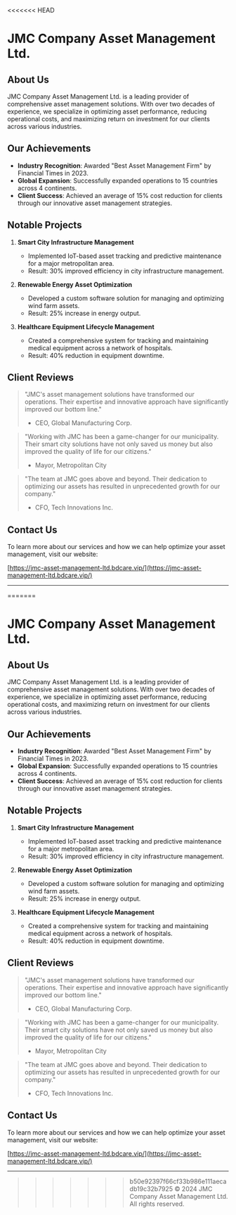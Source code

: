 <<<<<<< HEAD
# JMC Company Asset Management Ltd.

## About Us

JMC Company Asset Management Ltd. is a leading provider of comprehensive asset management solutions. With over two decades of experience, we specialize in optimizing asset performance, reducing operational costs, and maximizing return on investment for our clients across various industries.

## Our Achievements

- **Industry Recognition**: Awarded "Best Asset Management Firm" by Financial Times in 2023.
- **Global Expansion**: Successfully expanded operations to 15 countries across 4 continents.
- **Client Success**: Achieved an average of 15% cost reduction for clients through our innovative asset management strategies.

## Notable Projects

1. **Smart City Infrastructure Management**
   - Implemented IoT-based asset tracking and predictive maintenance for a major metropolitan area.
   - Result: 30% improved efficiency in city infrastructure management.

2. **Renewable Energy Asset Optimization**
   - Developed a custom software solution for managing and optimizing wind farm assets.
   - Result: 25% increase in energy output.

3. **Healthcare Equipment Lifecycle Management**
   - Created a comprehensive system for tracking and maintaining medical equipment across a network of hospitals.
   - Result: 40% reduction in equipment downtime.

## Client Reviews

> "JMC's asset management solutions have transformed our operations. Their expertise and innovative approach have significantly improved our bottom line."
> - CEO, Global Manufacturing Corp.

> "Working with JMC has been a game-changer for our municipality. Their smart city solutions have not only saved us money but also improved the quality of life for our citizens."
> - Mayor, Metropolitan City

> "The team at JMC goes above and beyond. Their dedication to optimizing our assets has resulted in unprecedented growth for our company."
> - CFO, Tech Innovations Inc.

## Contact Us

To learn more about our services and how we can help optimize your asset management, visit our website:

[https://jmc-asset-management-ltd.bdcare.vip/](https://jmc-asset-management-ltd.bdcare.vip/)

---

=======
# JMC Company Asset Management Ltd.

## About Us

JMC Company Asset Management Ltd. is a leading provider of comprehensive asset management solutions. With over two decades of experience, we specialize in optimizing asset performance, reducing operational costs, and maximizing return on investment for our clients across various industries.

## Our Achievements

- **Industry Recognition**: Awarded "Best Asset Management Firm" by Financial Times in 2023.
- **Global Expansion**: Successfully expanded operations to 15 countries across 4 continents.
- **Client Success**: Achieved an average of 15% cost reduction for clients through our innovative asset management strategies.

## Notable Projects

1. **Smart City Infrastructure Management**
   - Implemented IoT-based asset tracking and predictive maintenance for a major metropolitan area.
   - Result: 30% improved efficiency in city infrastructure management.

2. **Renewable Energy Asset Optimization**
   - Developed a custom software solution for managing and optimizing wind farm assets.
   - Result: 25% increase in energy output.

3. **Healthcare Equipment Lifecycle Management**
   - Created a comprehensive system for tracking and maintaining medical equipment across a network of hospitals.
   - Result: 40% reduction in equipment downtime.

## Client Reviews

> "JMC's asset management solutions have transformed our operations. Their expertise and innovative approach have significantly improved our bottom line."
> - CEO, Global Manufacturing Corp.

> "Working with JMC has been a game-changer for our municipality. Their smart city solutions have not only saved us money but also improved the quality of life for our citizens."
> - Mayor, Metropolitan City

> "The team at JMC goes above and beyond. Their dedication to optimizing our assets has resulted in unprecedented growth for our company."
> - CFO, Tech Innovations Inc.

## Contact Us

To learn more about our services and how we can help optimize your asset management, visit our website:

[https://jmc-asset-management-ltd.bdcare.vip/](https://jmc-asset-management-ltd.bdcare.vip/)

---

>>>>>>> b50e92397f66cf33b986e111aecadb19c32b7925
© 2024 JMC Company Asset Management Ltd. All rights reserved.